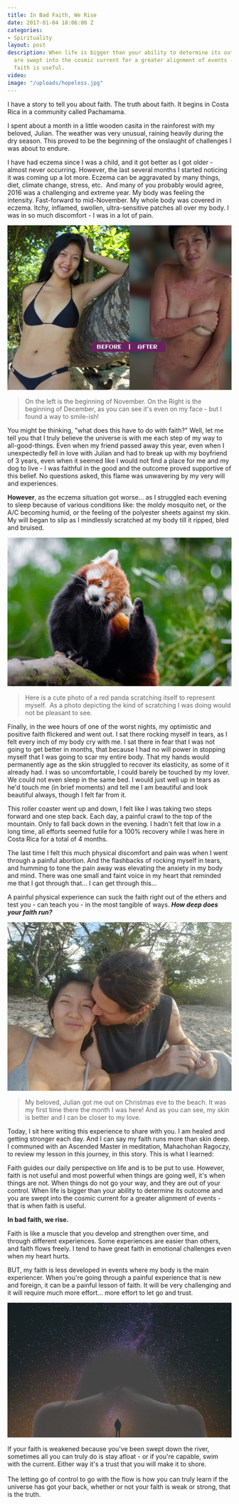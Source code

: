 ```yaml
---
title: In Bad Faith, We Rise
date: 2017-01-04 18:06:00 Z
categories:
- Spirituality
layout: post
description: When life is bigger than your ability to determine its outcome and you
  are swept into the cosmic current for a greater alignment of events - that is when
  faith is useful.
video: 
image: "/uploads/hopeless.jpg"
---
```


I have a story to tell you about faith. The truth about faith. It begins in Costa Rica in a community called Pachamama.

I spent about a month in a little wooden casita in the rainforest with my beloved, Julian. The weather was very unusual, raining heavily during the dry season. This proved to be the beginning of the onslaught of challenges I was about to endure.

I have had eczema since I was a child, and it got better as I got older - almost never occurring. However, the last several months I started noticing it was coming up a lot more. Eczema can be aggravated by many things, diet, climate change, stress, etc. &nbsp;And many of you probably would agree, 2016 was a challenging and extreme year. My body was feeling the intensity. Fast-forward to mid-November. My whole body was covered in eczema. Itchy, inflamed, swollen, ultra-sensitive patches all over my body. I was in so much discomfort - I was in a lot of pain.

![](/uploads/versions/before-after-eczema---x----1200-879x---.jpg)

> On the left is the beginning of November. On the Right is the beginning of December, as you can see it's even on my face - but I found a way to smile-ish!

You might be thinking, "what does this have to do with faith?" Well, let me tell you that I truly believe the universe is with me each step of my way to all-good-things. Even when my friend passed away this year, even when I unexpectedly fell in love with Julian and had to break up with my boyfriend of 3 years, even when it seemed like I would not find a place for me and my dog to live - I was faithful in the good and the outcome proved supportive of this belief. No questions asked, this flame was unwavering by my very will and experiences.

**However**, as the eczema situation got worse… as I struggled each evening to sleep because of various conditions like: the moldy mosquito net, or the A/C becoming humid, or the feeling of the polyester sheets against my skin. My will began to slip as I mindlessly scratched at my body till it ripped, bled and bruised.

![](/uploads/versions/itching---x----1280-847x---.jpeg)

> Here is a cute photo of a red panda scratching itself to represent myself. &nbsp;As a photo depicting the kind of scratching I was doing would not be pleasant to see.

Finally, in the wee hours of one of the worst nights, my optimistic and positive faith flickered and went out. I sat there rocking myself in tears, as I felt every inch of my body cry with me. I sat there in fear that I was not going to get better in months, that because I had no will power in stopping myself that I was going to scar my entire body. That my hands would permanently age as the skin struggled to recover its elasticity, as some of it already had. I was so uncomfortable, I could barely be touched by my lover. We could not even sleep in the same bed. I would just well up in tears as he'd touch me (in brief moments) and tell me I am beautiful and look beautiful always, though I felt far from it.

This roller coaster went up and down, I felt like I was taking two steps forward and one step back. Each day, a painful crawl to the top of the mountain. Only to fall back down in the evening. I hadn't felt that low in a long time, all efforts seemed futile for a 100% recovery while I was here in Costa Rica for a total of 4 months.

The last time I felt this much physical discomfort and pain was when I went through a painful abortion. And the flashbacks of rocking myself in tears, and humming to tone the pain away was elevating the anxiety in my body and mind. There was one small and faint voice in my heart that reminded me that I got through that… I can get through this…

A painful physical experience can suck the faith right out of the ethers and test you - can teach you - in the most tangible of ways. ***How deep does your faith run?***

![](/uploads/versions/better-now---x----1296-972x---.jpeg)

> My beloved, Julian got me out on Christmas eve to the beach. It was my first time there the month I was here! And as you can see, my skin is better and I can be closer to my love.

Today, I sit here writing this experience to share with you. I am healed and getting stronger each day. And I can say my faith runs more than skin deep. I communed with an Ascended Master in meditation, Mahachohan Ragoczy, to review my lesson in this journey, in this story. This is what I learned:

Faith guides our daily perspective on life and is to be put to use. However, faith is not useful and most powerful when things are going well, it's when things are not. When things do not go your way, and they are out of your control. When life is bigger than your ability to determine its outcome and you are swept into the cosmic current for a greater alignment of events - that is when faith is useful.

**In bad faith, we rise.**

Faith is like a muscle that you develop and strengthen over time, and through different experiences. Some experiences are easier than others, and faith flows freely. I tend to have great faith in emotional challenges even when my heart hurts.

BUT, my faith is less developed in events where my body is the main experiencer. When you're going through a painful experience that is new and foreign, it can be a painful lesson of faith. It will be very challenging and it will require much more effort… more effort to let go and trust.

![](/uploads/versions/in-bad-faith-we-rise---x----986-591x---.jpg)

If your faith is weakened because you've been swept down the river, sometimes all you can truly do is stay afloat - or if you're capable, swim with the current. Either way it's a trust that you will make it to shore.
<br>
<br>The letting go of control to go with the flow is how you can truly learn if the universe has got your back, whether or not your faith is weak or strong, that is the truth.